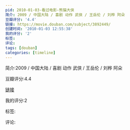```yaml
---
pid: 2010-01-03-看过电影-熊猫大侠
简介: 2009 / 中国大陆 / 喜剧 动作 武侠 / 王岳伦 / 刘桦 阿朵
豆瓣评分: '4.4'
链接: https://movie.douban.com/subject/3892449/
创建时间: '2010-01-03 12:55:38'
我的评分: '2'
标签:
评论:
tags: [douban]
categories: [timeline]
---
```

简介:2009 / 中国大陆 / 喜剧 动作 武侠 / 王岳伦 / 刘桦 阿朵

豆瓣评分:4.4

[链接](https://movie.douban.com/subject/3892449/)

我的评分:2

标签:

评论:

